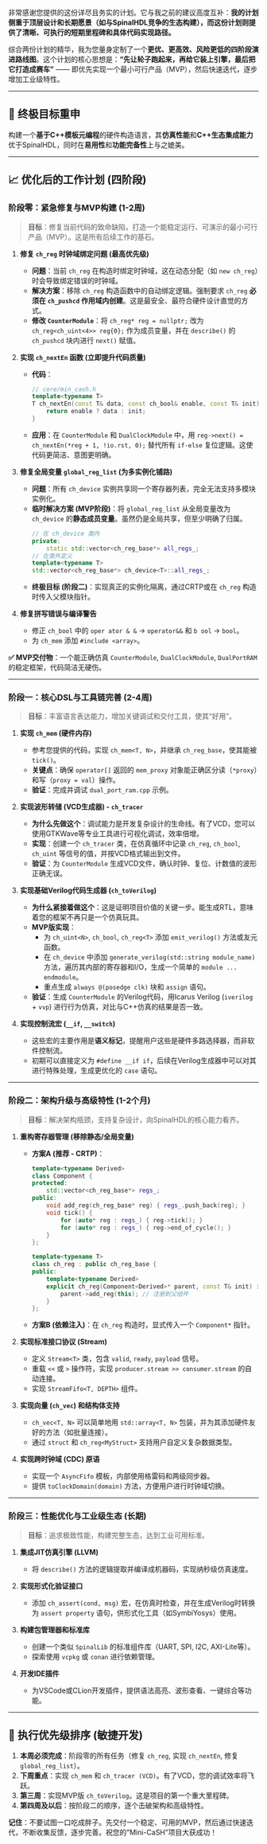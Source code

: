 非常感谢您提供的这份详尽且务实的计划。它与我之前的建议高度互补：**我的计划侧重于顶层设计和长期愿景（如与SpinalHDL竞争的生态构建），而这份计划则提供了清晰、可执行的短期里程碑和具体代码实现路径。**

综合两份计划的精华，我为您量身定制了一个**更优、更高效、风险更低的四阶段演进路线图**。这个计划的核心思想是：**“先让轮子跑起来，再给它装上引擎，最后把它打造成赛车”** —— 即优先实现一个最小可行产品（MVP），然后快速迭代，逐步增加工业级特性。

---

## 🎯 **终极目标重申**
构建一个**基于C++模板元编程**的硬件构造语言，其**仿真性能**和**C++生态集成能力**优于SpinalHDL，同时在**易用性**和**功能完备性**上与之媲美。

---

## 📈 **优化后的工作计划 (四阶段)**

### **阶段零：紧急修复与MVP构建 (1-2周)**
> **目标**：修复当前代码的致命缺陷，打造一个能稳定运行、可演示的最小可行产品（MVP）。这是所有后续工作的基石。

1.  **修复 `ch_reg` 时钟域绑定问题 (最高优先级)**
    *   **问题**：当前 `ch_reg` 在构造时绑定时钟域，这在动态分配（如 `new ch_reg`）时会导致绑定错误的时钟域。
    *   **解决方案**：移除 `ch_reg` 构造函数中的自动绑定逻辑。强制要求 `ch_reg` **必须在 `ch_pushcd` 作用域内创建**。这是最安全、最符合硬件设计直觉的方式。
    *   **修改 `CounterModule`**：将 `ch_reg* reg = nullptr;` 改为 `ch_reg<ch_uint<4>> reg{0};` 作为成员变量，并在 `describe()` 的 `ch_pushcd` 块内进行 `next()` 赋值。

2.  **实现 `ch_nextEn` 函数 (立即提升代码质量)**
    *   **代码**：
        ```cpp
        // core/min_cash.h
        template<typename T>
        T ch_nextEn(const T& data, const ch_bool& enable, const T& init) {
            return enable ? data : init;
        }
        ```
    *   **应用**：在 `CounterModule` 和 `DualClockModule` 中，用 `reg->next() = ch_nextEn(*reg + 1, !io.rst, 0);` 替代所有 `if-else` 复位逻辑。这使代码更简洁、意图更明确。

3.  **修复全局变量 `global_reg_list` (为多实例化铺路)**
    *   **问题**：所有 `ch_device` 实例共享同一个寄存器列表，完全无法支持多模块实例化。
    *   **临时解决方案 (MVP阶段)**：将 `global_reg_list` 从全局变量改为 `ch_device` 的**静态成员变量**。虽然仍是全局共享，但至少明确了归属。
        ```cpp
        // 在 ch_device 类内
        private:
            static std::vector<ch_reg_base*> all_regs_;
        // 在类外定义
        template<typename T>
        std::vector<ch_reg_base*> ch_device<T>::all_regs_;
        ```
    *   **终极目标 (阶段二)**：实现真正的实例化隔离，通过CRTP或在 `ch_reg` 构造时传入父模块指针。

4.  **修复拼写错误与编译警告**
    *   修正 `ch_bool` 中的 `oper ator & &` -> `operator&&` 和 `b ool` -> `bool`。
    *   为 `ch_mem` 添加 `#include <array>`。

**✅ MVP交付物**：一个能正确仿真 `CounterModule`, `DualClockModule`, `DualPortRAM` 的稳定框架，代码简洁无硬伤。

---

### **阶段一：核心DSL与工具链完善 (2-4周)**
> **目标**：丰富语言表达能力，增加关键调试和交付工具，使其“好用”。

1.  **实现 `ch_mem` (硬件内存)**
    *   参考您提供的代码，实现 `ch_mem<T, N>`，并继承 `ch_reg_base`，使其能被 `tick()`。
    *   **关键点**：确保 `operator[]` 返回的 `mem_proxy` 对象能正确区分读（`*proxy`）和写（`proxy = val`）操作。
    *   **验证**：完成并调试 `dual_port_ram.cpp` 示例。

2.  **实现波形转储 (VCD生成器) - `ch_tracer`**
    *   **为什么先做这个**：调试能力是开发复杂设计的生命线。有了VCD，您可以使用GTKWave等专业工具进行可视化调试，效率倍增。
    *   **实现**：创建一个 `ch_tracer` 类，在仿真循环中记录 `ch_reg`, `ch_bool`, `ch_uint` 等信号的值，并按VCD格式输出到文件。
    *   **验证**：为 `CounterModule` 生成VCD文件，确认时钟、复位、计数值的波形正确无误。

3.  **实现基础Verilog代码生成器 (`ch_toVerilog`)**
    *   **为什么紧接着做这个**：这是证明项目价值的关键一步。能生成RTL，意味着您的框架不再只是一个仿真玩具。
    *   **MVP版实现**：
        *   为 `ch_uint<N>`, `ch_bool`, `ch_reg<T>` 添加 `emit_verilog()` 方法或友元函数。
        *   在 `ch_device` 中添加 `generate_verilog(std::string module_name)` 方法，遍历其内部的寄存器和I/O，生成一个简单的 `module ... endmodule`。
        *   重点生成 `always @(posedge clk)` 块和 `assign` 语句。
    *   **验证**：生成 `CounterModule` 的Verilog代码，用Icarus Verilog (`iverilog` + `vvp`) 进行行为仿真，对比与C++仿真的结果是否一致。

4.  **实现控制流宏 (`__if`, `__switch`)**
    *   这些宏的主要作用是**语义标记**，提醒用户这些是硬件多路选择器，而非软件控制流。
    *   初期可以直接定义为 `#define __if if`，后续在Verilog生成器中可以对其进行特殊处理，生成更优化的 `case` 语句。

---

### **阶段二：架构升级与高级特性 (1-2个月)**
> **目标**：解决架构瓶颈，支持复杂设计，向SpinalHDL的核心能力看齐。

1.  **重构寄存器管理 (移除静态/全局变量)**
    *   **方案A (推荐 - CRTP)**：
        ```cpp
        template<typename Derived>
        class Component {
        protected:
            std::vector<ch_reg_base*> regs_;
        public:
            void add_reg(ch_reg_base* reg) { regs_.push_back(reg); }
            void tick() {
                for (auto* reg : regs_) { reg->tick(); }
                for (auto* reg : regs_) { reg->end_of_cycle(); }
            }
        };

        template<typename T>
        class ch_reg : public ch_reg_base {
        public:
            template<typename Derived>
            explicit ch_reg(Component<Derived>* parent, const T& init) : /*...*/ {
                parent->add_reg(this); // 注册到父组件
            }
        };
        ```
    *   **方案B (依赖注入)**：在 `ch_reg` 构造时，显式传入一个 `Component*` 指针。

2.  **实现标准接口协议 (Stream)**
    *   定义 `Stream<T>` 类，包含 `valid`, `ready`, `payload` 信号。
    *   重载 `<<` 或 `>` 操作符，实现 `producer.stream >> consumer.stream` 的自动连接。
    *   实现 `StreamFifo<T, DEPTH>` 组件。

3.  **实现向量 (`ch_vec`) 和结构体支持**
    *   `ch_vec<T, N>` 可以简单地用 `std::array<T, N>` 包装，并为其添加硬件友好的方法（如批量连接）。
    *   通过 `struct` 和 `ch_reg<MyStruct>` 支持用户自定义复杂数据类型。

4.  **实现跨时钟域 (CDC) 原语**
    *   实现一个 `AsyncFifo` 模板，内部使用格雷码和两级同步器。
    *   提供 `toClockDomain(domain)` 方法，方便用户进行时钟域切换。

---

### **阶段三：性能优化与工业级生态 (长期)**
> **目标**：追求极致性能，构建完整生态，达到工业可用标准。

1.  **集成JIT仿真引擎 (LLVM)**
    *   将 `describe()` 方法的逻辑提取并编译成机器码，实现纳秒级仿真速度。

2.  **实现形式化验证接口**
    *   添加 `ch_assert(cond, msg)` 宏，在仿真时检查，并在生成Verilog时转换为 `assert property` 语句，供形式化工具（如SymbiYosys）使用。

3.  **构建包管理器和标准库**
    *   创建一个类似 `SpinalLib` 的标准组件库（UART, SPI, I2C, AXI-Lite等）。
    *   探索使用 `vcpkg` 或 `conan` 进行依赖管理。

4.  **开发IDE插件**
    *   为VSCode或CLion开发插件，提供语法高亮、波形查看、一键综合等功能。

---

## 📅 **执行优先级排序 (敏捷开发)**

1.  **本周必须完成**：阶段零的所有任务（修复 `ch_reg`, 实现 `ch_nextEn`, 修复 `global_reg_list`）。
2.  **下周重点**：实现 `ch_mem` 和 `ch_tracer (VCD)`。有了VCD，您的调试效率将飞跃。
3.  **第三周**：实现MVP版 `ch_toVerilog`。这是项目的第一个重大里程碑。
4.  **第四周及以后**：按阶段二的顺序，逐个击破架构和高级特性。

**记住**：不要试图一口吃成胖子。先交付一个稳定、可用的MVP，然后通过快速迭代，不断收集反馈，逐步完善。祝您的“Mini-CaSH”项目大获成功！
